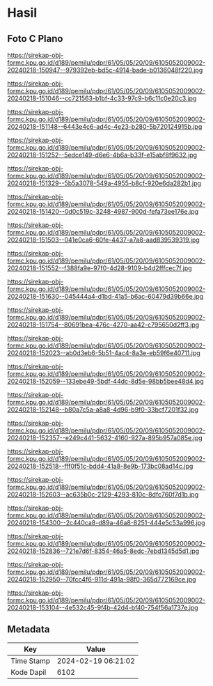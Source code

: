 # Hasil

## Foto C Plano

https://sirekap-obj-formc.kpu.go.id/d189/pemilu/pdpr/61/05/05/20/09/6105052009002-20240218-150947--979392eb-bd5c-4914-bade-b0136048f220.jpg

https://sirekap-obj-formc.kpu.go.id/d189/pemilu/pdpr/61/05/05/20/09/6105052009002-20240218-151046--cc721563-b1bf-4c33-97c9-b6c11c0e20c3.jpg

https://sirekap-obj-formc.kpu.go.id/d189/pemilu/pdpr/61/05/05/20/09/6105052009002-20240218-151148--6443e4c6-ad4c-4e23-b280-5b720124915b.jpg

https://sirekap-obj-formc.kpu.go.id/d189/pemilu/pdpr/61/05/05/20/09/6105052009002-20240218-151252--5edce149-d6e6-4b6a-b33f-e15abf8f9632.jpg

https://sirekap-obj-formc.kpu.go.id/d189/pemilu/pdpr/61/05/05/20/09/6105052009002-20240218-151329--5b5a3078-549a-4955-b8cf-920e6da282b1.jpg

https://sirekap-obj-formc.kpu.go.id/d189/pemilu/pdpr/61/05/05/20/09/6105052009002-20240218-151420--0d0c519c-3248-4987-900d-fefa73ee176e.jpg

https://sirekap-obj-formc.kpu.go.id/d189/pemilu/pdpr/61/05/05/20/09/6105052009002-20240218-151503--041e0ca6-60fe-4437-a7a8-aad839539319.jpg

https://sirekap-obj-formc.kpu.go.id/d189/pemilu/pdpr/61/05/05/20/09/6105052009002-20240218-151552--f388fa9e-97f0-4d28-9109-b4d2fffcec7f.jpg

https://sirekap-obj-formc.kpu.go.id/d189/pemilu/pdpr/61/05/05/20/09/6105052009002-20240218-151630--045444a4-d1bd-41a5-b6ac-60479d39b66e.jpg

https://sirekap-obj-formc.kpu.go.id/d189/pemilu/pdpr/61/05/05/20/09/6105052009002-20240218-151754--80691bea-476c-4270-aa42-c795650d2ff3.jpg

https://sirekap-obj-formc.kpu.go.id/d189/pemilu/pdpr/61/05/05/20/09/6105052009002-20240218-152023--ab0d3eb6-5b51-4ac4-8a3e-eb59f6e40711.jpg

https://sirekap-obj-formc.kpu.go.id/d189/pemilu/pdpr/61/05/05/20/09/6105052009002-20240218-152059--133ebe49-5bdf-44dc-8d5e-98bb5bee48d4.jpg

https://sirekap-obj-formc.kpu.go.id/d189/pemilu/pdpr/61/05/05/20/09/6105052009002-20240218-152148--b80a7c5a-a8a8-4d96-b9f0-33bcf7201f32.jpg

https://sirekap-obj-formc.kpu.go.id/d189/pemilu/pdpr/61/05/05/20/09/6105052009002-20240218-152357--e249c441-5632-4160-927a-895b957a085e.jpg

https://sirekap-obj-formc.kpu.go.id/d189/pemilu/pdpr/61/05/05/20/09/6105052009002-20240218-152518--fff0f51c-bdd4-41a8-8e9b-173bc08ad14c.jpg

https://sirekap-obj-formc.kpu.go.id/d189/pemilu/pdpr/61/05/05/20/09/6105052009002-20240218-152603--ac635b0c-2129-4293-810c-8dfc760f7d1b.jpg

https://sirekap-obj-formc.kpu.go.id/d189/pemilu/pdpr/61/05/05/20/09/6105052009002-20240218-154300--2c440ca8-d89a-46a8-8251-444e5c53a996.jpg

https://sirekap-obj-formc.kpu.go.id/d189/pemilu/pdpr/61/05/05/20/09/6105052009002-20240218-152836--721e7d6f-8354-46a5-8edc-7ebd1345d5d1.jpg

https://sirekap-obj-formc.kpu.go.id/d189/pemilu/pdpr/61/05/05/20/09/6105052009002-20240218-152950--70fcc4f6-911d-491a-98f0-365d772169ce.jpg

https://sirekap-obj-formc.kpu.go.id/d189/pemilu/pdpr/61/05/05/20/09/6105052009002-20240218-153104--4e532c45-9f4b-42d4-bf40-754f56a1737e.jpg


## Metadata

| Key        | Value               |
| ---------- | ------------------- |
| Time Stamp | 2024-02-19 06:21:02 |
| Kode Dapil | 6102                |



